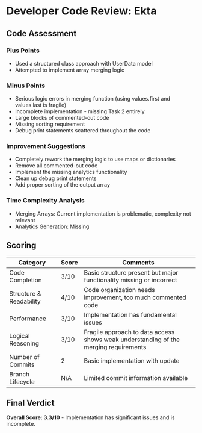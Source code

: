 # Developer Code Review: Ekta

## Code Assessment

### Plus Points

- Used a structured class approach with UserData model
- Attempted to implement array merging logic

### Minus Points

- Serious logic errors in merging function (using values.first and values.last is fragile)
- Incomplete implementation - missing Task 2 entirely
- Large blocks of commented-out code
- Missing sorting requirement
- Debug print statements scattered throughout the code

### Improvement Suggestions

- Completely rework the merging logic to use maps or dictionaries
- Remove all commented-out code
- Implement the missing analytics functionality
- Clean up debug print statements
- Add proper sorting of the output array

### Time Complexity Analysis

- Merging Arrays: Current implementation is problematic, complexity not relevant
- Analytics Generation: Missing

## Scoring

| Category                | Score | Comments                                                                             |
| ----------------------- | ----- | ------------------------------------------------------------------------------------ |
| Code Completion         | 3/10  | Basic structure present but major functionality missing or incorrect                 |
| Structure & Readability | 4/10  | Code organization needs improvement, too much commented code                         |
| Performance             | 3/10  | Implementation has fundamental issues                                                |
| Logical Reasoning       | 3/10  | Fragile approach to data access shows weak understanding of the merging requirements |
| Number of Commits       | 2     | Basic implementation with update                                                     |
| Branch Lifecycle        | N/A   | Limited commit information available                                                 |

## Final Verdict

**Overall Score: 3.3/10** - Implementation has significant issues and is incomplete.
